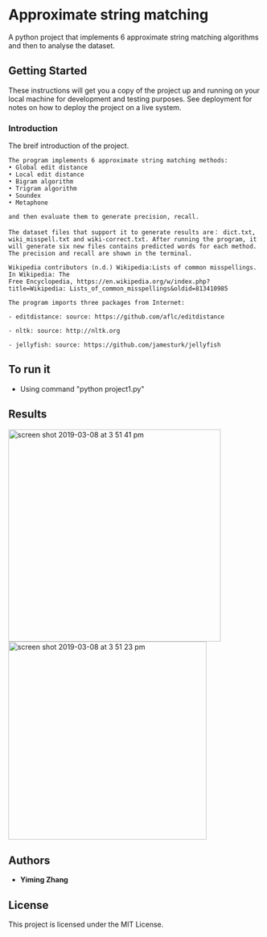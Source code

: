 # Approximate string matching 
A python project that implements 6 approximate string matching algorithms and then to analyse the dataset.


## Getting Started
These instructions will get you a copy of the project up and running on your local machine for development and testing purposes. See deployment for notes on how to deploy the project on a live system.
### Introduction

The breif introduction of the project.

```
The program implements 6 approximate string matching methods: 
• Global edit distance
• Local edit distance
• Bigram algorithm
• Trigram algorithm
• Soundex
• Metaphone

and then evaluate them to generate precision, recall.

The dataset files that support it to generate results are： dict.txt, wiki_misspell.txt and wiki-correct.txt. After running the program, it will generate six new files contains predicted words for each method. The precision and recall are shown in the terminal.

Wikipedia contributors (n.d.) Wikipedia:Lists of common misspellings. In Wikipedia: The
Free Encyclopedia, https://en.wikipedia.org/w/index.php?title=Wikipedia: Lists_of_common_misspellings&oldid=813410985

The program imports three packages from Internet:

- editdistance: source: https://github.com/aflc/editdistance

- nltk: source: http://nltk.org 

- jellyfish: source: https://github.com/jamesturk/jellyfish
```

## To run it

* Using command "python project1.py"

## Results

<img width="422" alt="screen shot 2019-03-08 at 3 51 41 pm" src="https://user-images.githubusercontent.com/40975373/54008501-f31d0a80-41ba-11e9-8889-fe118086dc89.png">


<img width="394" alt="screen shot 2019-03-08 at 3 51 23 pm" src="https://user-images.githubusercontent.com/40975373/54008503-f44e3780-41ba-11e9-8212-e8ae04d27c1d.png">

## Authors

* **Yiming Zhang** 

## License

This project is licensed under the MIT License.
